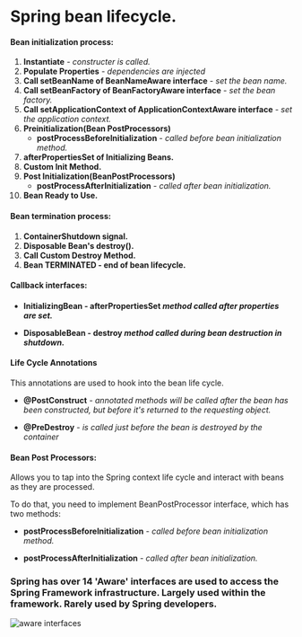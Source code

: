 # Spring bean lifecycle.

<h4>Bean initialization process:</h4>
<ol>
    <li><b>Instantiate</b> - <i>constructer is called.</i></li>
    <li><b>Populate Properties</b> - <i>dependencies are injected</i></li>
    <li><b>Call setBeanName of BeanNameAware interface</b> - <i>set the bean name.</i></li>
    <li><b>Call setBeanFactory of BeanFactoryAware interface</b> - <i>set the bean factory.</i></li>
    <li><b>Call setApplicationContext of ApplicationContextAware interface</b> - <i>set the application context.</i></li>
    <li><b>Preinitialization(Bean PostProcessors)</b><ul><li><b>postProcessBeforeInitialization</b> - <i>called before bean initialization method.</i></ul></li>
    <li><b>afterPropertiesSet of Initializing Beans.</b></li>
    <li><b>Custom Init Method.</b></li>
    <li><b>Post Initialization(BeanPostProcessors)</b><ul><li><b>postProcessAfterInitialization</b> - <i>called after bean initialization.</i></li></ul></li>
    <li><b>Bean Ready to Use.</b></li>
</ol>

<h4>Bean termination process:</h4>
<ol>
    <li><b>ContainerShutdown signal.</b></li>
    <li><b>Disposable Bean's destroy().</b></li>
    <li><b>Call Custom Destroy Method.</b></li>
    <li><b>Bean TERMINATED - end of bean lifecycle.</b></li>
</ol>


<h4>Callback interfaces:<h4>

- <b>InitializingBean</b> - <b>afterPropertiesSet</b> <i>method called after properties are set.</i>

- <b>DisposableBean</b> - <b>destroy</b> <i>method called during bean destruction in shutdown.</i>

<h4>Life Cycle Annotations</h4>

This annotations are used to hook into the bean life cycle.

- <b>@PostConstruct</b> - <i>annotated methods will be called after the bean has been constructed, but before it's returned to the requesting object.</i>

- <b>@PreDestroy</b> - <i>is called just before the bean is destroyed by the container</i>

<h4>Bean Post Processors:</h4>

Allows you to tap into the Spring context life cycle and interact with beans as they are processed.

To do that, you need to implement BeanPostProcessor interface, which has two methods:

- <b>postProcessBeforeInitialization</b> - <i>called before bean initialization method.</i>

- <b>postProcessAfterInitialization</b> - <i>called after bean initialization.</i>


<h3>Spring has over 14 'Aware' interfaces are used to access the Spring Framework infrastructure. Largely used within the framework. Rarely used by Spring developers.</h3>
<img src="http://www.daxiongmao.eu/wiki/images/2/26/Spring_bean_creation_aware_interfaces.png" alt="aware interfaces">
